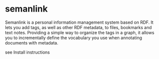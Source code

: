 semanlink
=========

Semanlink is a personal information management system based on RDF. It lets you add tags, as well as other RDF metadata, to files, bookmarks and text notes. Providing a simple way to organize the tags in	a graph, it allows you to incrementally define the vocabulary you use when annotating documents with metadata.

see Install instructions
